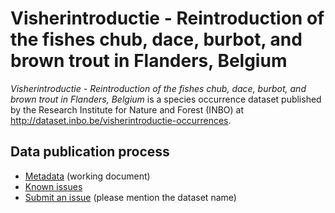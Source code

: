 # Visherintroductie - Reintroduction of the fishes chub, dace, burbot, and brown trout in Flanders, Belgium

*Visherintroductie - Reintroduction of the fishes chub, dace, burbot, and brown trout in Flanders, Belgium* is a species occurrence dataset published by the Research Institute for Nature and Forest (INBO) at http://dataset.inbo.be/visherintroductie-occurrences.

## Data publication process

* [Metadata](metadata.md) (working document)
* [Known issues](https://github.com/LifeWatchINBO/data-publication/labels/visherintroductie-occurrences)
* [Submit an issue](https://github.com/LifeWatchINBO/data-publication/issues/new) (please mention the dataset name)

